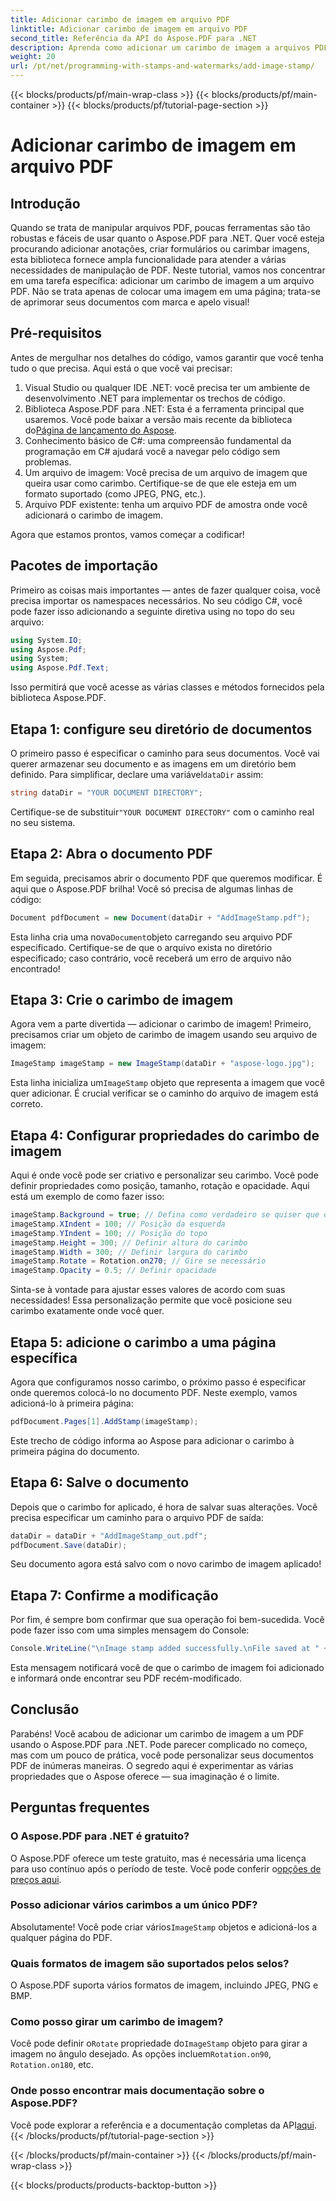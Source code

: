 ```yaml
---
title: Adicionar carimbo de imagem em arquivo PDF
linktitle: Adicionar carimbo de imagem em arquivo PDF
second_title: Referência da API do Aspose.PDF para .NET
description: Aprenda como adicionar um carimbo de imagem a arquivos PDF usando o Aspose.PDF para .NET com orientações passo a passo e código de exemplo.
weight: 20
url: /pt/net/programming-with-stamps-and-watermarks/add-image-stamp/
---
```


{{< blocks/products/pf/main-wrap-class >}}
{{< blocks/products/pf/main-container >}}
{{< blocks/products/pf/tutorial-page-section >}}

# Adicionar carimbo de imagem em arquivo PDF

## Introdução

Quando se trata de manipular arquivos PDF, poucas ferramentas são tão robustas e fáceis de usar quanto o Aspose.PDF para .NET. Quer você esteja procurando adicionar anotações, criar formulários ou carimbar imagens, esta biblioteca fornece ampla funcionalidade para atender a várias necessidades de manipulação de PDF. Neste tutorial, vamos nos concentrar em uma tarefa específica: adicionar um carimbo de imagem a um arquivo PDF. Não se trata apenas de colocar uma imagem em uma página; trata-se de aprimorar seus documentos com marca e apelo visual!

## Pré-requisitos

Antes de mergulhar nos detalhes do código, vamos garantir que você tenha tudo o que precisa. Aqui está o que você vai precisar:

1. Visual Studio ou qualquer IDE .NET: você precisa ter um ambiente de desenvolvimento .NET para implementar os trechos de código.
2.  Biblioteca Aspose.PDF para .NET: Esta é a ferramenta principal que usaremos. Você pode baixar a versão mais recente da biblioteca do[Página de lançamento do Aspose](https://releases.aspose.com/pdf/net/).
3. Conhecimento básico de C#: uma compreensão fundamental da programação em C# ajudará você a navegar pelo código sem problemas.
4. Um arquivo de imagem: Você precisa de um arquivo de imagem que queira usar como carimbo. Certifique-se de que ele esteja em um formato suportado (como JPEG, PNG, etc.).
5. Arquivo PDF existente: tenha um arquivo PDF de amostra onde você adicionará o carimbo de imagem.

Agora que estamos prontos, vamos começar a codificar!

## Pacotes de importação

Primeiro as coisas mais importantes — antes de fazer qualquer coisa, você precisa importar os namespaces necessários. No seu código C#, você pode fazer isso adicionando a seguinte diretiva using no topo do seu arquivo:

```csharp
using System.IO;
using Aspose.Pdf;
using System;
using Aspose.Pdf.Text;
```

Isso permitirá que você acesse as várias classes e métodos fornecidos pela biblioteca Aspose.PDF.

## Etapa 1: configure seu diretório de documentos

 O primeiro passo é especificar o caminho para seus documentos. Você vai querer armazenar seu documento e as imagens em um diretório bem definido. Para simplificar, declare uma variável`dataDir` assim:

```csharp
string dataDir = "YOUR DOCUMENT DIRECTORY";
```

 Certifique-se de substituir`"YOUR DOCUMENT DIRECTORY"` com o caminho real no seu sistema.

## Etapa 2: Abra o documento PDF

Em seguida, precisamos abrir o documento PDF que queremos modificar. É aqui que o Aspose.PDF brilha! Você só precisa de algumas linhas de código:

```csharp
Document pdfDocument = new Document(dataDir + "AddImageStamp.pdf");
```

 Esta linha cria uma nova`Document`objeto carregando seu arquivo PDF especificado. Certifique-se de que o arquivo exista no diretório especificado; caso contrário, você receberá um erro de arquivo não encontrado!

## Etapa 3: Crie o carimbo de imagem

Agora vem a parte divertida — adicionar o carimbo de imagem! Primeiro, precisamos criar um objeto de carimbo de imagem usando seu arquivo de imagem:

```csharp
ImageStamp imageStamp = new ImageStamp(dataDir + "aspose-logo.jpg");
```

 Esta linha inicializa um`ImageStamp` objeto que representa a imagem que você quer adicionar. É crucial verificar se o caminho do arquivo de imagem está correto.

## Etapa 4: Configurar propriedades do carimbo de imagem

Aqui é onde você pode ser criativo e personalizar seu carimbo. Você pode definir propriedades como posição, tamanho, rotação e opacidade. Aqui está um exemplo de como fazer isso:

```csharp
imageStamp.Background = true; // Defina como verdadeiro se quiser que o carimbo fique em segundo plano
imageStamp.XIndent = 100; // Posição da esquerda
imageStamp.YIndent = 100; // Posição do topo
imageStamp.Height = 300; // Definir altura do carimbo
imageStamp.Width = 300; // Definir largura do carimbo
imageStamp.Rotate = Rotation.on270; // Gire se necessário
imageStamp.Opacity = 0.5; // Definir opacidade
```

Sinta-se à vontade para ajustar esses valores de acordo com suas necessidades! Essa personalização permite que você posicione seu carimbo exatamente onde você quer.

## Etapa 5: adicione o carimbo a uma página específica

Agora que configuramos nosso carimbo, o próximo passo é especificar onde queremos colocá-lo no documento PDF. Neste exemplo, vamos adicioná-lo à primeira página:

```csharp
pdfDocument.Pages[1].AddStamp(imageStamp);
```

Este trecho de código informa ao Aspose para adicionar o carimbo à primeira página do documento.

## Etapa 6: Salve o documento

Depois que o carimbo for aplicado, é hora de salvar suas alterações. Você precisa especificar um caminho para o arquivo PDF de saída:

```csharp
dataDir = dataDir + "AddImageStamp_out.pdf";
pdfDocument.Save(dataDir);
```

Seu documento agora está salvo com o novo carimbo de imagem aplicado!

## Etapa 7: Confirme a modificação

Por fim, é sempre bom confirmar que sua operação foi bem-sucedida. Você pode fazer isso com uma simples mensagem do Console:

```csharp
Console.WriteLine("\nImage stamp added successfully.\nFile saved at " + dataDir);
```

Esta mensagem notificará você de que o carimbo de imagem foi adicionado e informará onde encontrar seu PDF recém-modificado.

## Conclusão

Parabéns! Você acabou de adicionar um carimbo de imagem a um PDF usando o Aspose.PDF para .NET. Pode parecer complicado no começo, mas com um pouco de prática, você pode personalizar seus documentos PDF de inúmeras maneiras. O segredo aqui é experimentar as várias propriedades que o Aspose oferece — sua imaginação é o limite.

## Perguntas frequentes

### O Aspose.PDF para .NET é gratuito?  
 O Aspose.PDF oferece um teste gratuito, mas é necessária uma licença para uso contínuo após o período de teste. Você pode conferir o[opções de preços aqui](https://purchase.aspose.com/buy).

### Posso adicionar vários carimbos a um único PDF?  
 Absolutamente! Você pode criar vários`ImageStamp` objetos e adicioná-los a qualquer página do PDF.

### Quais formatos de imagem são suportados pelos selos?  
O Aspose.PDF suporta vários formatos de imagem, incluindo JPEG, PNG e BMP.

### Como posso girar um carimbo de imagem?  
 Você pode definir o`Rotate` propriedade do`ImageStamp` objeto para girar a imagem no ângulo desejado. As opções incluem`Rotation.on90`, `Rotation.on180`, etc.

### Onde posso encontrar mais documentação sobre o Aspose.PDF?  
 Você pode explorar a referência e a documentação completas da API[aqui](https://reference.aspose.com/pdf/net/).
{{< /blocks/products/pf/tutorial-page-section >}}

{{< /blocks/products/pf/main-container >}}
{{< /blocks/products/pf/main-wrap-class >}}

{{< blocks/products/products-backtop-button >}}
